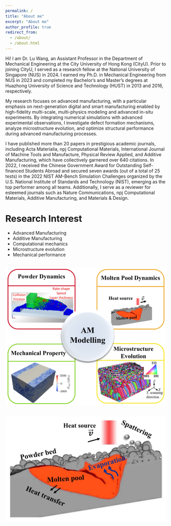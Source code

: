 ```yaml
---
permalink: /
title: "About me"
excerpt: "About me"
author_profile: true
redirect_from: 
  - /about/
  - /about.html
---
```


Hi! I am Dr. Lu Wang, an Assistant Professor in the Department of Mechanical Engineering at the City University of Hong Kong (CityU). Prior to joining CityU, I served as a research fellow at the National University of Singapore (NUS) in 2024. I earned my Ph.D. in Mechanical Engineering from NUS in 2023 and completed my Bachelor’s and Master’s degrees at Huazhong University of Science and Technology (HUST) in 2013 and 2016, respectively.

My research focuses on advanced manufacturing, with a particular emphasis on next-generation digital and smart manufacturing enabled by high-fidelity multi-scale, multi-physics modeling and advanced in-situ experiments. By integrating numerical simulations with advanced experimental observations, I investigate defect formation mechanisms, analyze microstructure evolution, and optimize structural performance during advanced manufacturing processes.

I have published more than 20 papers in prestigious academic journals, including Acta Materialia, npj Computational Materials, International Journal of Machine Tools and Manufacture, Physical Review Applied, and Additive Manufacturing, which have collectively garnered over 640 citations. In 2022, I received the Chinese Government Award for Outstanding Self-financed Students Abroad and secured seven awards (out of a total of 25 tests) in the 2022 NIST AM-Bench Simulation Challenges organized by the U.S. National Institute of Standards and Technology (NIST), emerging as the top performer among all teams. Additionally, I serve as a reviewer for esteemed journals such as Nature Communications, npj Computational Materials, Additive Manufacturing, and Materials & Design.


Research Interest
======
* Advanced Manufacturing
* Additive Manufacturing
* Computational mechanics
* Microstructure evolution
* Mechanical performance

<br/><img src='/images/Modelling.jpg'>

<br/><img src='/images/MP.jpg'>
